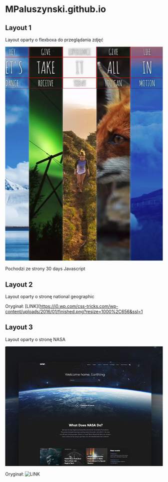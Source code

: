 # MPaluszynski.github.io

## Layout 1

Layout oparty o flexboxa do przeglądania zdjęć

![](./L1.png)

Pochodzi ze strony 30 days Javascript


## Layout 2

Layout oparty o stronę national geographic

Oryginał: [LINK](https://i0.wp.com/css-tricks.com/wp-content/uploads/2016/01/finished.png?resize=1000%2C656&ssl=1


## Layout 3

Layout oparty o stronę NASA

![](./L3.png)

Oryginał: ![LINK](https://dribbble.com/shots/3154943-NASA-website-concept/attachments/3154943?mode=media)
